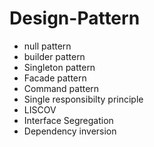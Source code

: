 # Design-Pattern

* null pattern
* builder pattern
* Singleton pattern
* Facade pattern
* Command pattern
* Single responsibilty principle
* LISCOV
* Interface Segregation
* Dependency inversion
